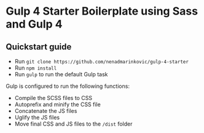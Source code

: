 # Gulp 4 Starter Boilerplate using Sass and Gulp 4

## Quickstart guide

* Run `git clone https://github.com/nenadmarinkovic/gulp-4-starter`
* Run `npm install`
* Run `gulp` to run the default Gulp task

Gulp is configured to run the following functions:

* Compile the SCSS files to CSS
* Autoprefix and minify the CSS file
* Concatenate the JS files
* Uglify the JS files
* Move final CSS and JS files to the `/dist` folder
 
